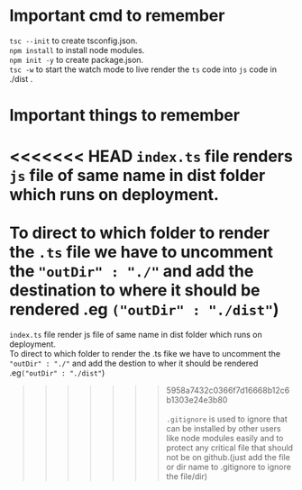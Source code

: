 # Important cmd to remember

`tsc --init` to create tsconfig.json.<br>
`npm install` to install node modules.<br>
`npm init -y` to create package.json.
<br>
`tsc -w` to start the watch mode to live render the `ts` code into `js` code in ./dist .

# Important things to remember

<<<<<<< HEAD
`index.ts`  file renders `js` file of same name in dist folder which runs on deployment. 
<br><br>
To direct to which folder to render the `.ts` file we have to uncomment the  `"outDir" : "./"`  and add the destination to where it should be rendered .eg  `("outDir" : "./dist"`)
=======
`index.ts`  file render js file of same name in dist folder which runs on deployment. 
<br>
To direct to which folder to render the .ts fike we have to uncomment the `"outDir" : "./"` and add the destion to wher it should be rendered .eg`("outDir" : "./dist"`)
>>>>>>> 5958a7432c0366f7d16668b12c6b1303e24e3b80
<br><br>
`.gitignore` is used to ignore that can be installed by other users like node modules easily and to protect any critical file that should not be on github.(just add the file or dir name to .gitignore to ignore the file/dir)



